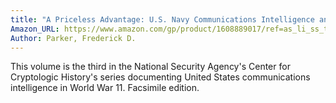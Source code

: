 ```yaml
---
title: "A Priceless Advantage: U.S. Navy Communications Intelligence and the Battles of Coral Sea, Midway, and the Aleutians"
Amazon_URL: https://www.amazon.com/gp/product/1608889017/ref=as_li_ss_tl?ie=UTF8&linkCode=ll1&tag=internetbo00a-20
Author: Parker, Frederick D.
---
```

This volume is the third in the National Security Agency's Center for Cryptologic History's series documenting United States communications intelligence in World War 11. Facsimile edition.